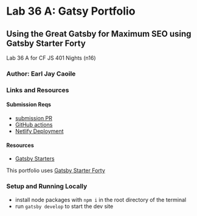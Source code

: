 # Lab 36 A: Gatsy Portfolio

## Using the Great Gatsby for Maximum SEO using Gatsby Starter Forty

Lab 36 A for CF JS 401 Nights (n16)

### Author: Earl Jay Caoile

### Links and Resources

#### Submission Reqs

- [submission PR](https://github.com/earljay-caoile-401-advanced-javascript/portfolio/pull/1)
- [GitHub actions](https://github.com/earljay-caoile-401-advanced-javascript/portfolio/actions)
- [Netlify Deployment](https://brave-heyrovsky-106b18.netlify.app/)

#### Resources

- [Gatsby Starters](https://www.gatsbyjs.org/starters/?v=2)

This portfolio uses [Gatsby Starter Forty](https://www.gatsbyjs.org/starters/codebushi/gatsby-starter-forty/)

### Setup and Running Locally

- install node packages with `npm i` in the root directory of the terminal
- run `gatsby develop` to start the dev site
